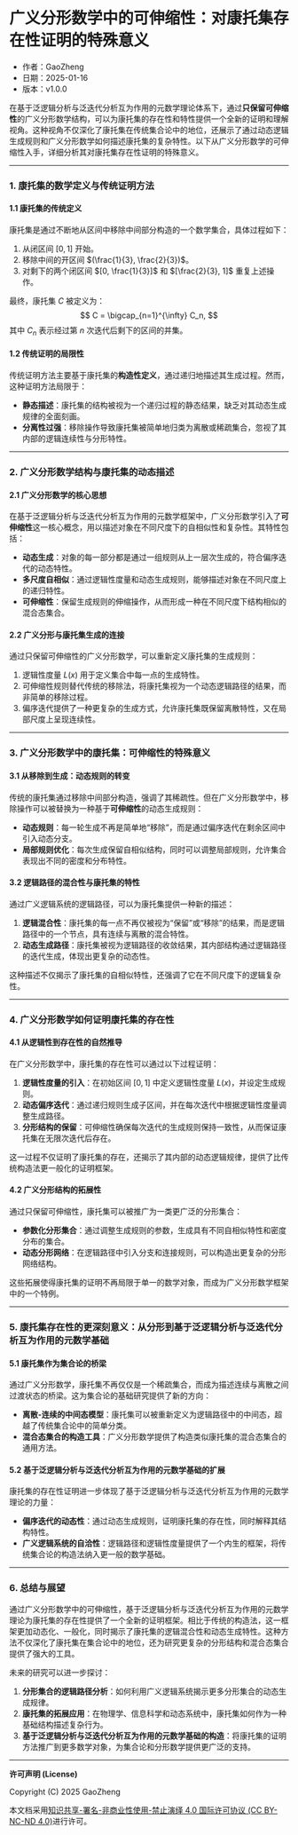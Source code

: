 # **广义分形数学中的可伸缩性：对康托集存在性证明的特殊意义**

- 作者：GaoZheng
- 日期：2025-01-16
- 版本：v1.0.0

在基于泛逻辑分析与泛迭代分析互为作用的元数学理论体系下，通过**只保留可伸缩性**的广义分形数学结构，可以为康托集的存在性和特性提供一个全新的证明和理解视角。这种视角不仅深化了康托集在传统集合论中的地位，还展示了通过动态逻辑生成规则和广义分形数学如何描述康托集的复杂特性。以下从广义分形数学的可伸缩性入手，详细分析其对康托集存在性证明的特殊意义。

---

### 1. **康托集的数学定义与传统证明方法**
#### 1.1 **康托集的传统定义**
康托集是通过不断地从区间中移除中间部分构造的一个数学集合，具体过程如下：
1. 从闭区间 $[0,1]$ 开始。
2. 移除中间的开区间 $(\frac{1}{3}, \frac{2}{3})$。
3. 对剩下的两个闭区间 $[0, \frac{1}{3}]$ 和 $[\frac{2}{3}, 1]$ 重复上述操作。

最终，康托集 $C$ 被定义为：
$$
C = \bigcap_{n=1}^{\infty} C_n,
$$
其中 $C_n$ 表示经过第 $n$ 次迭代后剩下的区间的并集。

#### 1.2 **传统证明的局限性**
传统证明方法主要基于康托集的**构造性定义**，通过递归地描述其生成过程。然而，这种证明方法局限于：
- **静态描述**：康托集的结构被视为一个递归过程的静态结果，缺乏对其动态生成规律的全面刻画。
- **分离性过强**：移除操作导致康托集被简单地归类为离散或稀疏集合，忽视了其内部的逻辑连续性与分形特性。

---

### 2. **广义分形数学结构与康托集的动态描述**
#### 2.1 **广义分形数学的核心思想**
在基于泛逻辑分析与泛迭代分析互为作用的元数学框架中，广义分形数学引入了**可伸缩性**这一核心概念，用以描述对象在不同尺度下的自相似性和复杂性。其特性包括：
- **动态生成**：对象的每一部分都是通过一组规则从上一层次生成的，符合偏序迭代的动态特性。
- **多尺度自相似**：通过逻辑性度量和动态生成规则，能够描述对象在不同尺度上的递归特性。
- **可伸缩性**：保留生成规则的伸缩操作，从而形成一种在不同尺度下结构相似的混合态集合。

#### 2.2 **广义分形与康托集生成的连接**
通过只保留可伸缩性的广义分形数学，可以重新定义康托集的生成规则：
1. 逻辑性度量 $L(x)$ 用于定义集合中每一点的生成特性。
2. 可伸缩性规则替代传统的移除法，将康托集视为一个动态逻辑路径的结果，而非简单的移除过程。
3. 偏序迭代提供了一种更复杂的生成方式，允许康托集既保留离散特性，又在局部尺度上呈现连续性。

---

### 3. **广义分形数学中的康托集：可伸缩性的特殊意义**
#### 3.1 **从移除到生成：动态规则的转变**
传统的康托集通过移除中间部分构造，强调了其稀疏性。但在广义分形数学中，移除操作可以被替换为一种基于**可伸缩性**的动态生成规则：
- **动态规则**：每一轮生成不再是简单地“移除”，而是通过偏序迭代在剩余区间中引入动态分支。
- **局部规则优化**：每次生成保留自相似结构，同时可以调整局部规则，允许集合表现出不同的密度和分布特性。

#### 3.2 **逻辑路径的混合性与康托集的特性**
通过广义逻辑系统的逻辑路径，可以为康托集提供一种新的描述：
1. **逻辑混合性**：康托集的每一点不再仅被视为“保留”或“移除”的结果，而是逻辑路径中的一个节点，具有连续与离散的混合特性。
2. **动态生成路径**：康托集被视为逻辑路径的收敛结果，其内部结构通过逻辑路径的迭代生成，体现出更复杂的动态性。

这种描述不仅揭示了康托集的自相似特性，还强调了它在不同尺度下的逻辑复杂性。

---

### 4. **广义分形数学如何证明康托集的存在性**
#### 4.1 **从逻辑性到存在性的自然推导**
在广义分形数学中，康托集的存在性可以通过以下过程证明：
1. **逻辑性度量的引入**：在初始区间 $[0,1]$ 中定义逻辑性度量 $L(x)$，并设定生成规则。
2. **动态偏序迭代**：通过递归规则生成子区间，并在每次迭代中根据逻辑性度量调整生成路径。
3. **分形结构的保留**：可伸缩性确保每次迭代的生成规则保持一致性，从而保证康托集在无限次迭代后存在。

这一过程不仅证明了康托集的存在，还揭示了其内部的动态逻辑规律，提供了比传统构造法更一般化的证明框架。

#### 4.2 **广义分形结构的拓展性**
通过只保留可伸缩性，康托集可以被推广为一类更广泛的分形集合：
- **参数化分形集合**：通过调整生成规则的参数，生成具有不同自相似特性和密度分布的集合。
- **动态分形网络**：在逻辑路径中引入分支和连接规则，可以构造出更复杂的分形网络结构。

这些拓展使得康托集的证明不再局限于单一的数学对象，而成为广义分形数学框架中的一个特例。

---

### 5. **康托集存在性的更深刻意义：从分形到基于泛逻辑分析与泛迭代分析互为作用的元数学基础**
#### 5.1 **康托集作为集合论的桥梁**
通过广义分形数学，康托集不再仅仅是一个稀疏集合，而成为描述连续与离散之间过渡状态的桥梁。这为集合论的基础研究提供了新的方向：
- **离散-连续的中间态模型**：康托集可以被重新定义为逻辑路径中的中间态，超越了传统集合论中的简单分类。
- **混合态集合的构造工具**：广义分形数学提供了构造类似康托集的混合态集合的通用方法。

#### 5.2 **基于泛逻辑分析与泛迭代分析互为作用的元数学基础的扩展**
康托集的存在性证明进一步体现了基于泛逻辑分析与泛迭代分析互为作用的元数学理论的力量：
- **偏序迭代的动态性**：通过动态生成规则，证明康托集的存在性，同时解释其结构特性。
- **广义逻辑系统的自洽性**：逻辑路径和逻辑性度量提供了一个内生的框架，将传统集合论的构造法纳入更一般的数学基础。

---

### 6. **总结与展望**
通过广义分形数学中的可伸缩性，基于泛逻辑分析与泛迭代分析互为作用的元数学理论为康托集的存在性提供了一个全新的证明框架。相比于传统的构造法，这一框架更加动态化、一般化，同时揭示了康托集的逻辑混合性和动态生成特性。这种方法不仅深化了康托集在集合论中的地位，还为研究更复杂的分形结构和混合态集合提供了强大的工具。

未来的研究可以进一步探讨：
1. **分形集合的逻辑路径分析**：如何利用广义逻辑系统揭示更多分形集合的动态生成规律。
2. **康托集的拓展应用**：在物理学、信息科学和动态系统中，康托集如何作为一种基础结构描述复杂行为。
3. **基于泛逻辑分析与泛迭代分析互为作用的元数学基础的构造**：将康托集的证明方法推广到更多数学对象，为集合论和分形数学提供更广泛的支持。

---

**许可声明 (License)**

Copyright (C) 2025 GaoZheng 

本文档采用[知识共享-署名-非商业性使用-禁止演绎 4.0 国际许可协议 (CC BY-NC-ND 4.0)](https://creativecommons.org/licenses/by-nc-nd/4.0/deed.zh-Hans)进行许可。
